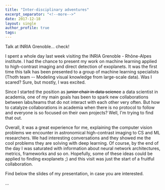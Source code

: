 ```yaml
---
title: "Inter-disciplinary adventures"
excerpt_separator: "<!--more-->"
date: 2017-12-18
layout: single
author_profile: true
tags:
---
```


Talk at INRIA Grenoble... check!

<!--more-->

I spent a whole day last week visiting the INRIA Grenoble - Rhône-Alpes institute. I had the chance to present my work on machine learning applied to high-contrast imaging and direct detection of exoplanets. It was the first time this talk has been presented to a group of machine learning specialists (Thoth team -- Modeling visual knowledge from large-scale data). Was I scared? Sure, but mostly, I was excited.

Since I started the position as ~~junior chair in data science~~ a data scientist in academia, one of my main goals has been to spark new collaborations between labs/teams that do not interact with each other very often. But how to catalyze collaborations in academia when there is no protocol to follow and everyone is so focused on their own projects? Well, I'm trying to find that out.  

Overall, it was a great experience for me, explaining the computer vision problems we encounter in astronomical high-contrast imaging to CS and ML researchers. We had interesting conversations and they showed me the cool problems they are solving with deep learning. Of course, by the end of the day I was saturated with information about neural network architectures, metrics, frameworks and so on. Hopefully, some of these ideas could be applied to finding exoplanets ;) and this visit was just the start of a fruitful collaboration.  

Find below the slides of my presentation, in case you are interested.

<script async class="speakerdeck-embed" data-id="a7a63b63ac354fdaac062d0069dc7b16" data-ratio="1.33333333333333" src="//speakerdeck.com/assets/embed.js"></script>

...





